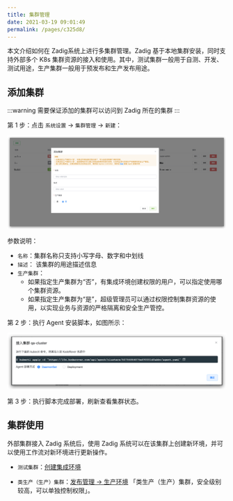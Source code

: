 ```yaml
---
title: 集群管理
date: 2021-03-19 09:01:49
permalink: /pages/c325d8/
---
```


本文介绍如何在 Zadig系统上进行多集群管理。Zadig 基于本地集群安装，同时支持外部多个 K8s 集群资源的接入和使用。其中，测试集群一般用于自测、开发、测试用途，生产集群一般用于预发布和生产发布用途。

## 添加集群

:::warning
需要保证添加的集群可以访问到 Zadig 所在的集群
:::

第 1 步：点击 `系统设置` -> `集群管理` -> `新建`：

![cluster](./_images/cluster_add.png)

参数说明：

- `名称`：集群名称只支持小写字母、数字和中划线
- `描述`： 该集群的用途描述信息
- `生产集群`：
  - 如果指定生产集群为“否”，有集成环境创建权限的用户，可以指定使用哪个集群资源。
  - 如果指定生产集群为“是”，超级管理员可以通过权限控制集群资源的使用，以实现业务与资源的严格隔离和安全生产管控。

第 2 步：执行 Agent 安装脚本，如图所示：

![cluster_add_kubectl](./_images/cluster_add_kubectl.png)

第 3 步：执行脚本完成部署，刷新查看集群状态。


<!-- ### 集群泛域名访问配置

> 接入新的集群后，如需该集群支持泛域名访问，可以按照以下步骤进行配置。

第 1 步：安装 Ingress Controller：
```
kubectl apply -f http://resources.koderover.com/koderover-nginx-controller.yaml
```

第 2 步：Ingress Controller 创建成功后，执行以下命令得到入口 IP：
```
kubectl -n koderover-nginx-controller get service -l app=nginx-ingress,component=controller -o jsonpath='{.items[0].spec.clusterIP}
```

第 3 步：根据第 2 步获取的 IP，配置 DNS 解析。 -->


## 集群使用

外部集群接入 Zadig 系统后，使用 Zadig 系统可以在该集群上创建新环境，并可以使用工作流对新环境进行更新操作。

- `测试集群`：[创建集成环境](/project/build/)

- `类生产（生产）集群`：[发布管理 -> 生产环境](/project/build/) 「类生产（生产）集群，安全级别较高，可以单独控制权限」。
